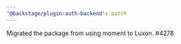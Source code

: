 ```yaml
---
'@backstage/plugin-auth-backend': patch
---
```


Migrated the package from using moment to Luxon. #4278
